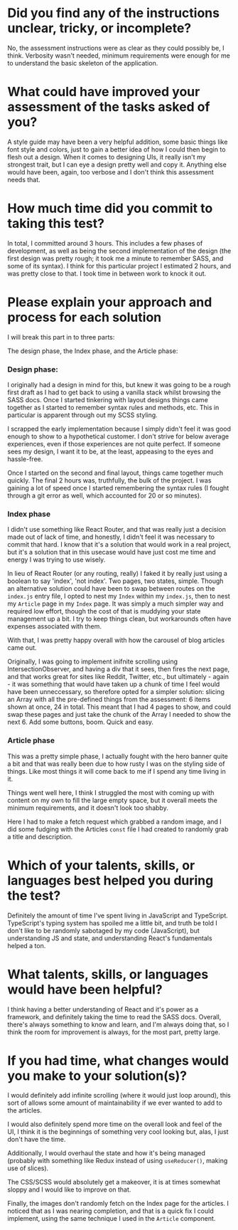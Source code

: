 # Did you find any of the instructions unclear, tricky, or incomplete?
No, the assessment instructions were as clear as they could possibly be, I think. Verbosity wasn't needed, minimum 
requirements were enough for me to understand the basic skeleton of the application.

# What could have improved your assessment of the tasks asked of you?

A style guide may have been a very helpful addition, some basic things like font style and colors, just to gain a 
better idea of how I could then begin to flesh out a design. When it comes to designing UIs, it really isn't my 
strongest trait, but I can eye a design pretty well and copy it. Anything else would have been, again, too verbose 
and I don't think this assessment needs that.

# How much time did you commit to taking this test?

In total, I committed around 3 hours. This includes a few phases of development, as well as being the second 
implementation of the design (the first design was pretty rough; it took me a minute to remember SASS, and some of 
its syntax). I think for this particular project I estimated 2 hours, and was pretty close to that. I took time 
in between work to knock it out.

# Please explain your approach and process for each solution

I will break this part in to three parts: 

The design phase, the Index phase, and the Article phase:

### Design phase:

I originally had a design in mind for this, but knew it was going to be a rough first draft as I had to get back to 
using a vanilla stack whilst browsing the SASS docs. Once I started tinkering with layout designs things came 
together as I started to remember syntax rules and methods, etc. This in 
particular is apparent through out my SCSS styling.

I scrapped the early implementation because I simply didn't feel it was good enough to show to a hypothetical 
customer. I don't strive for below average experiences, even if those experiences are not quite perfect. If someone 
sees my design, I want it to be, at the least, appeasing to the eyes and hassle-free.

Once I started on the second and final layout, things came together much quickly. The final 2 hours was, truthfully, 
the bulk of the project. I was gaining a lot of speed once I started remembering the syntax rules (I fought through 
a git error as well, which accounted for 20 or so minutes).

### Index phase

I didn't use something like React Router, and that was really just a decision made out of lack of time, and honestly,
I didn't feel it was necessary to commit that hard. I know that it's a solution that would work in a real project, 
but it's a solution that in this usecase would have just cost me time and energy I was trying to use wisely. 

In lieu of React Router (or any routing, really) I faked it by really just using a boolean to say 'index', 'not 
index'. Two pages, two states, simple. Though an alternative solution could have been to swap between routes on the 
`index.js` entry file, I opted to nest my `Index` within my `index.js`, then to nest my `Article` page in my `Index` 
page. It was simply a much simpler way and required low effort, though the cost of that is muddying your state 
management up a bit. I try to keep things clean, but workarounds often have expenses associated with them.

With that, I was pretty happy overall with how the carousel of blog articles came out.

Originally, I was going to implement inifnite scrolling using IntersectionObserver, and having a div that it sees, 
then fires the next page, and that works great for sites like Reddit, Twitter, etc., but ultimately - again - it was 
something that would have taken up a chunk of time I feel would have been unneccessary, so therefore opted for a 
simpler solution: slicing an Array with all the pre-defined things from the assessment: 6 items shown at once, 24 in 
total. This meant that I had 4 pages to show, and could swap these pages and just take the chunk of the Array I 
needed to show the next 6. Add some buttons, boom. Quick and easy.

### Article phase

This was a pretty simple phase, I actually fought with the hero banner quite a bit and that was really been due to how 
rusty I was on the styling side of things. Like most things it will come back to me if I spend any time living in it.

Things went well here, I think I struggled the most with coming up with content on my own to fill the large empty 
space, but it overall meets the minimum requirements, and it doesn't look too shabby.

Here I had to make a fetch request which grabbed a random image, and I did some fudging with the Articles `const` 
file I 
had created to randomly grab a title and description.


# Which of your talents, skills, or languages best helped you during the test?

Definitely the amount of time I've spent living in JavaScript and TypeScript. TypeScript's typing system has spoiled 
me a little bit, and truth be told I don't like to be randomly sabotaged by my code (JavaScript), but understanding 
JS and state, and understanding React's fundamentals helped a ton. 

# What talents, skills, or languages would have been helpful?

I think having a better understanding of React and it's power as a framework, and definitely taking the time to read 
the SASS docs. Overall, there's always something to know and learn, and I'm always doing that, so I think the room 
for improvement is always, for the most part, pretty large.

# If you had time, what changes would you make to your solution(s)?

I would definitely add infinite scrolling (where it would just loop around), this sort of allows some amount of 
maintainability if we ever wanted to add to the articles.

I would also definitely spend more time on the overall look and feel of the UI, I think it is the beginnings of 
something very cool looking but, alas, I just don't have the time.

Additionally, I would overhaul the state and how it's being managed (probably with something like Redux instead of 
using `useReducer()`, making use of slices).

The CSS/SCSS would absolutely get a makeover, it is at times somewhat sloppy and I would like to improve on that.

Finally, the images don't randomly fetch on the Index page for the articles. I noticed that as I was nearing 
completion, and that is a quick fix I could implement, using the same technique I used in the `Article` component.